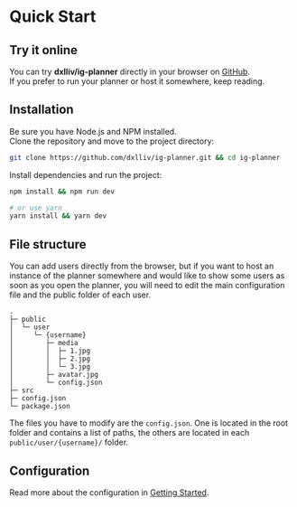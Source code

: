 # Quick Start

## Try it online

You can try **dxlliv/ig-planner** directly in your browser on [GitHub](https://dxlliv.github.io/ig-planner/).  
If you prefer to run your planner or host it somewhere, keep reading. 

## Installation

Be sure you have Node.js and NPM installed.  
Clone the repository and move to the project directory:

```bash
git clone https://github.com/dxlliv/ig-planner.git && cd ig-planner
```

Install dependencies and run the project:

```bash
npm install && npm run dev

# or use yarn
yarn install && yarn dev
```

## File structure

You can add users directly from the browser, but if you want to host an instance of the planner somewhere and would like to show some users as soon as you open the planner, you will need to edit the main configuration file and the public folder of each user.

```
.
├─ public
│  └─ user
│     └─ {username}
│        ├─ media
│        │  ├─ 1.jpg
│        │  ├─ 2.jpg
│        │  └─ 3.jpg
│        ├─ avatar.jpg
│        └─ config.json
├─ src
├─ config.json
└─ package.json
```

The files you have to modify are the `config.json`. One is located in the root folder and contains a list of paths, the others are located in each `public/user/{username}/` folder.

## Configuration

Read more about the configuration in [Getting Started](getting-started#configuration).
